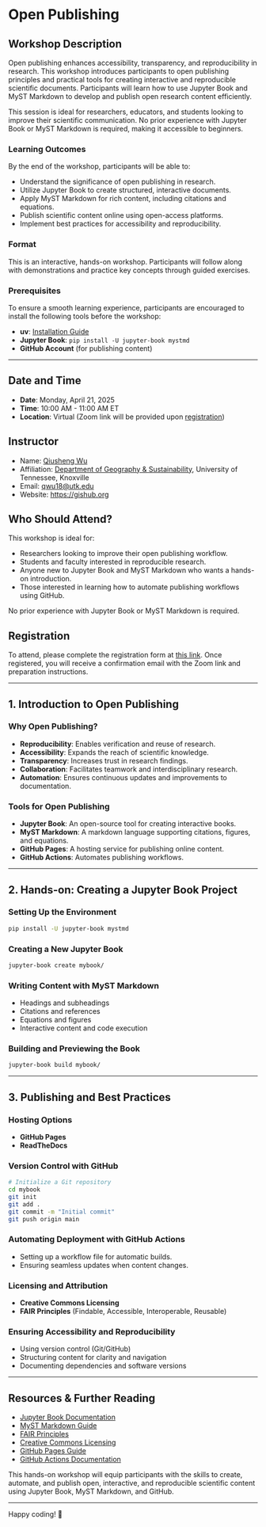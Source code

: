 # Open Publishing

## Workshop Description

Open publishing enhances accessibility, transparency, and reproducibility in research. This workshop introduces participants to open publishing principles and practical tools for creating interactive and reproducible scientific documents. Participants will learn how to use Jupyter Book and MyST Markdown to develop and publish open research content efficiently.

This session is ideal for researchers, educators, and students looking to improve their scientific communication. No prior experience with Jupyter Book or MyST Markdown is required, making it accessible to beginners.

### Learning Outcomes

By the end of the workshop, participants will be able to:

- Understand the significance of open publishing in research.
- Utilize Jupyter Book to create structured, interactive documents.
- Apply MyST Markdown for rich content, including citations and equations.
- Publish scientific content online using open-access platforms.
- Implement best practices for accessibility and reproducibility.

### Format

This is an interactive, hands-on workshop. Participants will follow along with demonstrations and practice key concepts through guided exercises.

### Prerequisites

To ensure a smooth learning experience, participants are encouraged to install the following tools before the workshop:

- **uv**: [Installation Guide](https://docs.astral.sh/uv/getting-started/installation/)
- **Jupyter Book**: `pip install -U jupyter-book mystmd`
- **GitHub Account** (for publishing content)

---

## Date and Time

- **Date**: Monday, April 21, 2025
- **Time**: 10:00 AM - 11:00 AM ET
- **Location**: Virtual (Zoom link will be provided upon [registration](https://tiny.utk.edu/openscience-register))

## Instructor

- Name: [Qiusheng Wu](https://geography.utk.edu/people/instructional-faculty/wu-qiusheng)
- Affiliation: [Department of Geography & Sustainability](https://geography.utk.edu), University of Tennessee, Knoxville
- Email: qwu18@utk.edu
- Website: <https://gishub.org>

## Who Should Attend?

This workshop is ideal for:

- Researchers looking to improve their open publishing workflow.
- Students and faculty interested in reproducible research.
- Anyone new to Jupyter Book and MyST Markdown who wants a hands-on introduction.
- Those interested in learning how to automate publishing workflows using GitHub.

No prior experience with Jupyter Book or MyST Markdown is required.

## Registration

To attend, please complete the registration form at [this link](https://tiny.utk.edu/openscience-register). Once registered, you will receive a confirmation email with the Zoom link and preparation instructions.

---

## 1. Introduction to Open Publishing

### Why Open Publishing?

- **Reproducibility**: Enables verification and reuse of research.
- **Accessibility**: Expands the reach of scientific knowledge.
- **Transparency**: Increases trust in research findings.
- **Collaboration**: Facilitates teamwork and interdisciplinary research.
- **Automation**: Ensures continuous updates and improvements to documentation.

### Tools for Open Publishing

- **Jupyter Book**: An open-source tool for creating interactive books.
- **MyST Markdown**: A markdown language supporting citations, figures, and equations.
- **GitHub Pages**: A hosting service for publishing online content.
- **GitHub Actions**: Automates publishing workflows.

---

## 2. Hands-on: Creating a Jupyter Book Project

### Setting Up the Environment

```sh
pip install -U jupyter-book mystmd
```

### Creating a New Jupyter Book

```sh
jupyter-book create mybook/
```

### Writing Content with MyST Markdown

- Headings and subheadings
- Citations and references
- Equations and figures
- Interactive content and code execution

### Building and Previewing the Book

```sh
jupyter-book build mybook/
```

---

## 3. Publishing and Best Practices

### Hosting Options

- **GitHub Pages**
- **ReadTheDocs**

### Version Control with GitHub

```sh
# Initialize a Git repository
cd mybook
git init
git add .
git commit -m "Initial commit"
git push origin main
```

### Automating Deployment with GitHub Actions

- Setting up a workflow file for automatic builds.
- Ensuring seamless updates when content changes.

### Licensing and Attribution

- **Creative Commons Licensing**
- **FAIR Principles** (Findable, Accessible, Interoperable, Reusable)

### Ensuring Accessibility and Reproducibility

- Using version control (Git/GitHub)
- Structuring content for clarity and navigation
- Documenting dependencies and software versions

---

## Resources & Further Reading

- [Jupyter Book Documentation](https://jupyterbook.org/)
- [MyST Markdown Guide](https://myst-parser.readthedocs.io/)
- [FAIR Principles](https://www.go-fair.org/fair-principles/)
- [Creative Commons Licensing](https://creativecommons.org/)
- [GitHub Pages Guide](https://pages.github.com/)
- [GitHub Actions Documentation](https://docs.github.com/en/actions)

This hands-on workshop will equip participants with the skills to create, automate, and publish open, interactive, and reproducible scientific content using Jupyter Book, MyST Markdown, and GitHub.

---

Happy coding! 🎉
